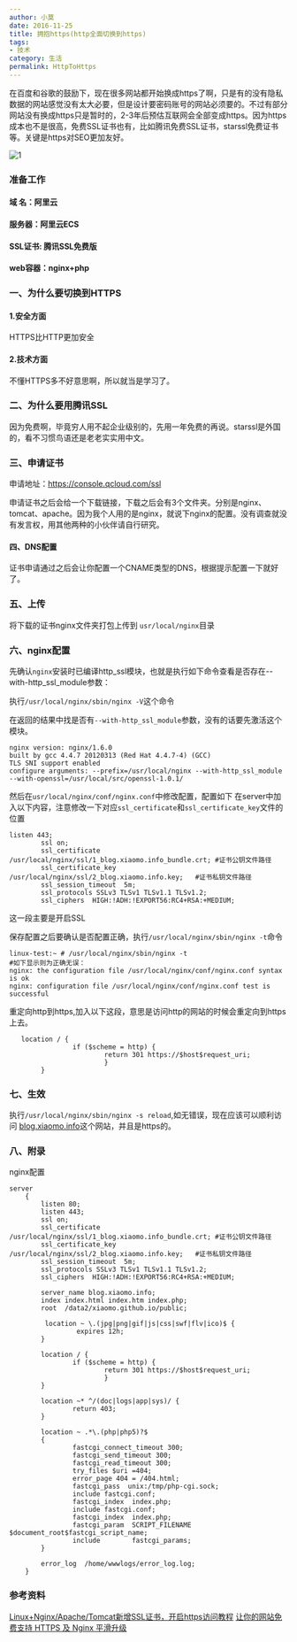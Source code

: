 ```yaml
---
author: 小莫
date: 2016-11-25
title: 拥抱https(http全面切换到https)
tags: 
- 技术
category: 生活
permalink: HttpToHttps
---
```

在百度和谷歌的鼓励下，现在很多网站都开始换成https了啊，只是有的没有隐私数据的网站感觉没有太大必要，但是设计要密码账号的网站必须要的。不过有部分网站没有换成https只是暂时的，2-3年后预估互联网会全部变成https。因为https成本也不是很高，免费SSL证书也有，比如腾讯免费SSL证书，starssl免费证书等。关键是https对SEO更加友好。
<!-- more -->
![1](https://image.xiaomo.info/banner/linux.png)

### 准备工作
#### 域 名：阿里云
#### 服务器：阿里云ECS
#### SSL证书: 腾讯SSL免费版
#### web容器：nginx+php

### 一、为什么要切换到HTTPS
#### 1.安全方面
HTTPS比HTTP更加安全
#### 2.技术方面
不懂HTTPS多不好意思啊，所以就当是学习了。
### 二、为什么要用腾讯SSL
因为免费啊，毕竟穷人用不起企业级别的，先用一年免费的再说。starssl是外国的，看不习惯鸟语还是老老实实用中文。
### 三、申请证书
申请地址：https://console.qcloud.com/ssl

申请证书之后会给一个下载链接，下载之后会有3个文件夹。分别是nginx、tomcat、apache。因为我个人用的是nginx，就说下nginx的配置。没有调查就没有发言权，用其他两种的小伙伴请自行研究。

#### 四、DNS配置
证书申请通过之后会让你配置一个CNAME类型的DNS，根据提示配置一下就好了。

### 五、上传
将下载的证书nginx文件夹打包上传到 `usr/local/nginx`目录

### 六、nginx配置
先确认`nginx`安装时已编译http_ssl模块，也就是执行如下命令查看是否存在--with-http_ssl_module参数：

执行`/usr/local/nginx/sbin/nginx -V`这个命令

在返回的结果中找是否有`--with-http_ssl_module`参数，没有的话要先激活这个模块。

```
nginx version: nginx/1.6.0
built by gcc 4.4.7 20120313 (Red Hat 4.4.7-4) (GCC)
TLS SNI support enabled
configure arguments: --prefix=/usr/local/nginx --with-http_ssl_module --with-openssl=/usr/local/src/openssl-1.0.1/
```


然后在`usr/local/nginx/conf/nginx.conf`中修改配置，配置如下
在server中加入以下内容，注意修改一下对应`ssl_certificate`和`ssl_certificate_key`文件的位置

```
listen 443;
        ssl on;
        ssl_certificate /usr/local/nginx/ssl/1_blog.xiaomo.info_bundle.crt; #证书公钥文件路径
        ssl_certificate_key  /usr/local/nginx/ssl/2_blog.xiaomo.info.key;   #证书私钥文件路径
        ssl_session_timeout  5m;
        ssl_protocols SSLv3 TLSv1 TLSv1.1 TLSv1.2;
        ssl_ciphers  HIGH:!ADH:!EXPORT56:RC4+RSA:+MEDIUM;

```

这一段主要是开启SSL


保存配置之后要确认是否配置正确，执行`/usr/local/nginx/sbin/nginx -t`命令

```
linux-test:~ # /usr/local/nginx/sbin/nginx -t
#如下显示则为正确无误：
nginx: the configuration file /usr/local/nginx/conf/nginx.conf syntax is ok
nginx: configuration file /usr/local/nginx/conf/nginx.conf test is successful
```

重定向http到https,加入以下这段，意思是访问http的网站的时候会重定向到https上去。

```
   location / {
                if ($scheme = http) {
                        return 301 https://$host$request_uri;
                        }
        }
```

### 七、生效
执行`/usr/local/nginx/sbin/nginx -s reload`,如无错误，现在应该可以顺利访问 [blog.xiaomo.info](https://blog.xiaomo.info)这个网站，并且是https的。


### 八、附录
nginx配置

```
server
    {
        listen 80;
        listen 443;
        ssl on;
        ssl_certificate /usr/local/nginx/ssl/1_blog.xiaomo.info_bundle.crt; #证书公钥文件路径
        ssl_certificate_key  /usr/local/nginx/ssl/2_blog.xiaomo.info.key;   #证书私钥文件路径
        ssl_session_timeout  5m;
        ssl_protocols SSLv3 TLSv1 TLSv1.1 TLSv1.2;
        ssl_ciphers  HIGH:!ADH:!EXPORT56:RC4+RSA:+MEDIUM;

        server_name blog.xiaomo.info;
        index index.html index.htm index.php;
        root  /data2/xiaomo.github.io/public;

         location ~ \.(jpg|png|gif|js|css|swf|flv|ico)$ {
                 expires 12h;
        }

        location / {
                if ($scheme = http) {
                        return 301 https://$host$request_uri;
                        }
        }

        location ~* ^/(doc|logs|app|sys)/ {
                return 403;
        }

        location ~ .*\.(php|php5)?$
        {
                fastcgi_connect_timeout 300;
                fastcgi_send_timeout 300;
                fastcgi_read_timeout 300;
                try_files $uri =404;
                error_page 404 = /404.html;
                fastcgi_pass  unix:/tmp/php-cgi.sock;
                include fastcgi.conf;
                fastcgi_index  index.php;
                include fastcgi.conf;
                fastcgi_index  index.php;
                fastcgi_param  SCRIPT_FILENAME $document_root$fastcgi_script_name;
                include        fastcgi_params;
        }

        error_log  /home/wwwlogs/error_log.log;
    }

```

### 参考资料
[Linux+Nginx/Apache/Tomcat新增SSL证书，开启https访问教程](https://zhangge.net/4861.html)
[让你的网站免费支持 HTTPS 及 Nginx 平滑升级](http://www.cnblogs.com/mafly/archive/2016/11/16/https_nginx.html)